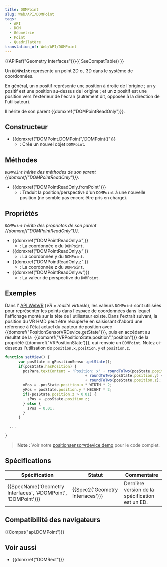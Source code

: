 ```yaml
---
title: DOMPoint
slug: Web/API/DOMPoint
tags:
  - API
  - DOM
  - Géométrie
  - Point
  - Quadrilatère
translation_of: Web/API/DOMPoint
---
```

{{APIRef("Geometry Interfaces")}}{{ SeeCompatTable() }}

Un **`DOMPoint`** représente un point 2D ou 3D dans le système de coordonnées.

En général, un x positif représente une position à droite de l'origine ; un y positif est une position au-dessus de l'origine ; et un z positif est une position vers l'extérieur de l'écran (autrement dit, opposée à la direction de l'utilisateur).

Il hérite de son parent {{domxref("DOMPointReadOnly")}}.

## Constructeur

- {{domxref("DOMPoint.DOMPoint","DOMPoint()")}}
  - : Crée un nouvel objet `DOMPoint`.

## Méthodes

_`DOMPoint` hérite des méthodes de son parent {{domxref("DOMPointReadOnly")}}._

- {{domxref("DOMPointReadOnly.fromPoint")}}
  - : Traduit la position/perspective d'un `DOMPoint` à une nouvelle position (ne semble pas encore être pris en charge).

## Propriétés

_`DOMPoint` hérite des propriétés de son parent {{domxref("DOMPointReadOnly")}}._

- {{domxref("DOMPointReadOnly.x")}}
  - : La coordonnée x du `DOMPoint`.
- {{domxref("DOMPointReadOnly.y")}}
  - : La coordonnée y du `DOMPoint`.
- {{domxref("DOMPointReadOnly.z")}}
  - : La coordonnée z du `DOMPoint`.
- {{domxref("DOMPointReadOnly.w")}}
  - : La valeur de perspective du `DOMPoint`.

## Exemples

Dans l' [API WebVR](/fr/docs/Web/API/WebVR_API) (_VR = réalité virtuelle_), les valeurs `DOMPoint` sont utilisées pour représenter les points dans l'espace de coordonnées dans lequel l'affichage monté sur la tête de l'utilisateur existe. Dans l'extrait suivant, la position du VR HMD peut être récupérée en saisissant d'abord une référence à l'état actuel du capteur de position avec {{domxref("PositionSensorVRDevice.getState")}}, puis en accédant au résultat de la  {{domxref("VRPositionState.position","position")}} de la propriété {{domxref("VRPositionState")}}, qui renvoie un `DOMPoint`. Notez ci-dessous l'utilisation de `position.x`, `position.y` et `position.z`.

```js
function setView() {
      var posState = gPositionSensor.getState();
      if(posState.hasPosition) {
        posPara.textContent = 'Position: x' + roundToTwo(posState.position.x) + " y"
                                    + roundToTwo(posState.position.y) + " z"
                                    + roundToTwo(posState.position.z);
        xPos = -posState.position.x * WIDTH * 2;
        yPos = posState.position.y * HEIGHT * 2;
        if(-posState.position.z > 0.01) {
          zPos = -posState.position.z;
        } else {
          zPos = 0.01;
        }
      }

  ...

}
```

> **Note :** Voir notre [positionsensorvrdevice demo](https://github.com/mdn/webvr-tests/blob/gh-pages/positionsensorvrdevice/index.html) pour le code complet.

## Spécifications

| Spécification                                                                    | Statut                                       | Commentaire                                     |
| -------------------------------------------------------------------------------- | -------------------------------------------- | ----------------------------------------------- |
| {{SpecName('Geometry Interfaces', '#DOMPoint', 'DOMPoint')}} | {{Spec2('Geometry Interfaces')}} | Dernière version de la spécification est un ED. |

## Compatibilité des navigateurs

{{Compat("api.DOMPoint")}}

## Voir aussi

- {{domxref("DOMRect")}}
